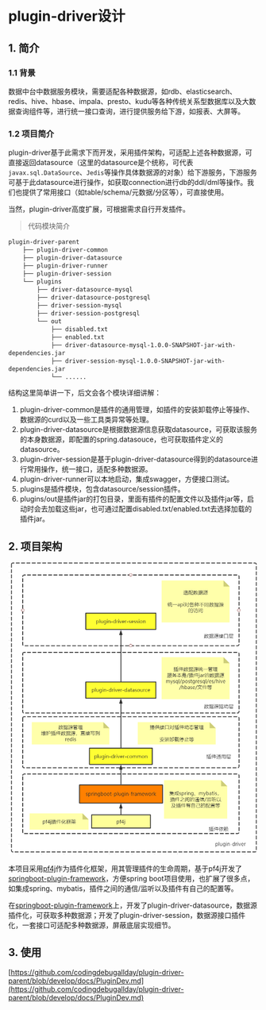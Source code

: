 # plugin-driver设计

## 1. 简介

### 1.1 背景

数据中台中数据服务模块，需要适配各种数据源，如rdb、elasticsearch、redis、hive、hbase、impala、presto、kudu等各种传统关系型数据库以及大数据查询组件等，进行统一接口查询，进行提供服务给下游，如报表、大屏等。

### 1.2 项目简介

plugin-driver基于此需求下而开发，采用插件架构，可适配上述各种数据源，可直接返回datasource（这里的datasource是个统称，可代表```javax.sql.DataSource```、```Jedis```等操作具体数据源的对象）给下游服务，下游服务可基于此datasource进行操作，如获取connection进行db的ddl/dml等操作。我们也提供了常用接口（如table/schema/元数据/分区等），可直接使用。

当然，plugin-driver高度扩展，可根据需求自行开发插件。

> 代码模块简介

```
plugin-driver-parent
    ├── plugin-driver-common
    ├── plugin-driver-datasource
    ├── plugin-driver-runner
    ├── plugin-driver-session
    └── plugins
        ├── driver-datasource-mysql
        ├── driver-datasource-postgresql
        ├── driver-session-mysql
        ├── driver-session-postgresql
        └── out
            ├── disabled.txt
            ├── enabled.txt
            ├── driver-datasource-mysql-1.0.0-SNAPSHOT-jar-with-dependencies.jar
            ├── driver-session-mysql-1.0.0-SNAPSHOT-jar-with-dependencies.jar
            └── ......
```

结构这里简单讲一下，后文会各个模块详细讲解：

1. plugin-driver-common是插件的通用管理，如插件的安装卸载停止等操作、数据源的curd以及一些工具类异常等处理。
2. plugin-driver-datasource是根据数据源信息获取datasource，可获取该服务的本身数据源，即配置的spring.datasouce，也可获取插件定义的datasource。
3. plugin-driver-session是基于plugin-driver-datasource得到的datasource进行常用操作，统一接口，适配多种数据源。
4. plugin-driver-runner可以本地启动，集成swagger，方便接口测试。
5. plugins是插件模块，包含datasource/session插件。
6. plugins/out是插件jar的打包目录，里面有插件的配置文件以及插件jar等，启动时会去加载这些jar，也可通过配置disabled.txt/enabled.txt去选择加载的插件jar。

## 2. 项目架构

![image](./images/plugin-driver架构图.jpg)

本项目采用[pf4j](https://github.com/pf4j/pf4j)作为插件化框架，用其管理插件的生命周期，基于pf4j开发了[springboot-plugin-framework](https://github.com/codingdebugallday/springboot-plugin-framework-parent)，方便spring boot项目使用，也扩展了很多点，如集成spring、mybatis，插件之间的通信/监听以及插件有自己的配置等。

在[springboot-plugin-framework](https://github.com/codingdebugallday/springboot-plugin-framework-parent)上，开发了plugin-driver-datasource，数据源插件化，可获取多种数据源；开发了plugin-driver-session，数据源接口插件化，一套接口可适配多种数据源，屏蔽底层实现细节。

## 3. 使用

[https://github.com/codingdebugallday/plugin-driver-parent/blob/develop/docs/PluginDev.md](https://github.com/codingdebugallday/plugin-driver-parent/blob/develop/docs/PluginDev.md)

